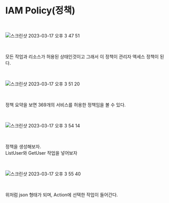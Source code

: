 # IAM Policy(정책)

<br>

![스크린샷 2023-03-17 오후 3 47 51](https://user-images.githubusercontent.com/81137234/225832743-85e3a7bd-dfd6-4c0d-bc17-4f0977c84d03.png)

<br>

모든 작업과 리소스가 허용된 상태인것이고 그래서 이 정책이 관리자 액세스 정책이 된다.

<br>

![스크린샷 2023-03-17 오후 3 51 20](https://user-images.githubusercontent.com/81137234/225833272-9022f73f-65a6-423b-83a2-dafee8b54e59.png)

<br>

정책 요약을 보면 369개의 서비스를 허용한 정책임을 볼 수 있다.

<br>

![스크린샷 2023-03-17 오후 3 54 14](https://user-images.githubusercontent.com/81137234/225833779-715e5952-c280-4f41-836a-12c368e5126b.png)

<br>

정책을 생성해보자.  
ListUser와 GetUser 작업을 넣어보자

<br>

![스크린샷 2023-03-17 오후 3 55 40](https://user-images.githubusercontent.com/81137234/225834067-5eb6d885-ce08-44a1-80d0-2af642818a8d.png)

<br>

위처럼 json 형태가 되며, Action에 선택한 작업이 들어간다.



